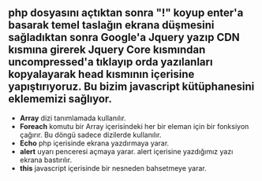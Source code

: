 ## php dosyasını açtıktan sonra "**!**" koyup **enter**'a basarak temel taslağın ekrana düşmesini sağladıktan sonra Google'a **Jquery** yazıp **CDN** kısmına girerek **Jquery Core** kısmından **uncompressed**'a tıklayıp orda yazılanları kopyalayarak **head** kısmının içerisine yapıştırıyoruz. Bu bizim javascript kütüphanesini eklememizi sağlıyor.
- **Array** dizi tanımlamada kullanılır.
- **Foreach** komutu bir Array içerisindeki her bir eleman için bir fonksiyon çağırır. Bu döngü sadece dizilerde kullanılır.
- **Echo** php içerisinde ekrana yazdırmaya yarar.
- **alert** uyarı penceresi açmaya yarar. alert içerisine yazdığımız yazı ekrana bastırılır.
- **this** javascript içerisinde bir nesneden bahsetmeye yarar.
